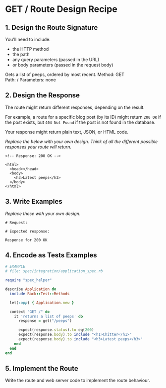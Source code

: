 # GET / Route Design Recipe

## 1. Design the Route Signature

You'll need to include:
  * the HTTP method
  * the path
  * any query parameters (passed in the URL)
  * or body parameters (passed in the request body)

  Gets a list of peeps, ordered by most recent. 
  Method: GET  
  Path: /
  Parameters: none

## 2. Design the Response

The route might return different responses, depending on the result.

For example, a route for a specific blog post (by its ID) might return `200 OK` if the post exists, but `404 Not Found` if the post is not found in the database.

Your response might return plain text, JSON, or HTML code. 

_Replace the below with your own design. Think of all the different possible responses your route will return._

```
<!-- Response: 200 OK -->

<html>
  <head></head>
  <body>
    <h3>Latest peeps</h3>
  </body>
</html>
```

## 3. Write Examples

_Replace these with your own design._

```
# Request:

# Expected response:

Response for 200 OK
```

## 4. Encode as Tests Examples

```ruby
# EXAMPLE
# file: spec/integration/application_spec.rb

require "spec_helper"

describe Application do
  include Rack::Test::Methods

  let(:app) { Application.new }

  context "GET /" do
    it 'returns a list of peeps' do
      response = get("/peeps")

      expect(response.status).to eq(200)
      expect(response.body).to include "<h1>Chitter</h1>"
      expect(response.body).to include "<h3>Latest peeps</h3>"
    end
  end
end
```

## 5. Implement the Route

Write the route and web server code to implement the route behaviour.
